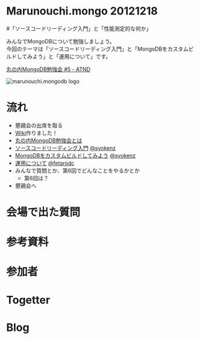 Marunouchi.mongo 20121218
=================
#「ソースコードリーディング入門」と「性能測定的な何か」

みんなでMongoDBについて勉強しましょう。  
今回のテーマは「ソースコードリーディング入門」と「MongoDBをカスタムビルドしてみよう」と「運用について」です。

[丸の内MongoDB勉強会 #5 - ATND](http://atnd.org/events/34392)

![marunouchi.mongodb logo](http://syokenz.github.com/marunouchi-mongodb/images/mongodb_logo.png)


# 流れ
* 懇親会の出席を取る
* [Wiki](https://github.com/syokenz/marunouchi-mongodb/wiki)作りました！
* [丸の内MongoDB勉強会とは](http://syokenz.github.com/slides/mongonouchi/)
* [ソースコードリーディング入門]() [@syokenz](http://twitter.com/syokenz)
* [MongoDBをカスタムビルドしてみよう]() [@syokenz](http://twitter.com/syokenz)
* [運用について]() [@fetarodc](http://twitter.com/fetarodc)
* みんなで質問とか、第6回でどんなことをやるかとか
  * 第6回は？
* 懇親会へ


# 会場で出た質問


# 参考資料


# 参加者

# Togetter

# Blog

